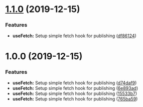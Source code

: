 # [1.1.0](https://github.com/Wadowski/react-hook-use-fetch/compare/v1.0.0...v1.1.0) (2019-12-15)


### Features

* **useFetch:** Setup simple fetch hook for publishing ([df86124](https://github.com/Wadowski/react-hook-use-fetch/commit/df861243ba45cfde7a0dc6611f571120ec76c597))

# 1.0.0 (2019-12-15)


### Features

* **useFetch:** Setup simple fetch hook for publishing ([d74daf9](https://github.com/Wadowski/react-hook-use-fetch/commit/d74daf944e45c5da4848cf079ee4ad91a57c8f5f))
* **useFetch:** Setup simple fetch hook for publishing ([6e893ad](https://github.com/Wadowski/react-hook-use-fetch/commit/6e893adcdf8ab8a5e0004f021b183814f6caa667))
* **useFetch:** Setup simple fetch hook for publishing ([15533b7](https://github.com/Wadowski/react-hook-use-fetch/commit/15533b7eb4a57aaa9c934cdf9c92138075639f6e))
* **useFetch:** Setup simple fetch hook for publishing ([765ba59](https://github.com/Wadowski/react-hook-use-fetch/commit/765ba595eb2cc7cb080628f26a3b371c99995252))
